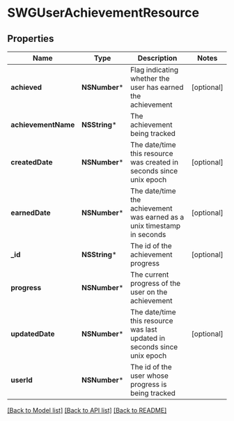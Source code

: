 # SWGUserAchievementResource

## Properties
Name | Type | Description | Notes
------------ | ------------- | ------------- | -------------
**achieved** | **NSNumber*** | Flag indicating whether the user has earned the achievement | [optional] 
**achievementName** | **NSString*** | The achievement being tracked | 
**createdDate** | **NSNumber*** | The date/time this resource was created in seconds since unix epoch | [optional] 
**earnedDate** | **NSNumber*** | The date/time the achievement was earned as a unix timestamp in seconds | [optional] 
**_id** | **NSString*** | The id of the achievement progress | [optional] 
**progress** | **NSNumber*** | The current progress of the user on the achievement | 
**updatedDate** | **NSNumber*** | The date/time this resource was last updated in seconds since unix epoch | [optional] 
**userId** | **NSNumber*** | The id of the user whose progress is being tracked | 

[[Back to Model list]](../README.md#documentation-for-models) [[Back to API list]](../README.md#documentation-for-api-endpoints) [[Back to README]](../README.md)



